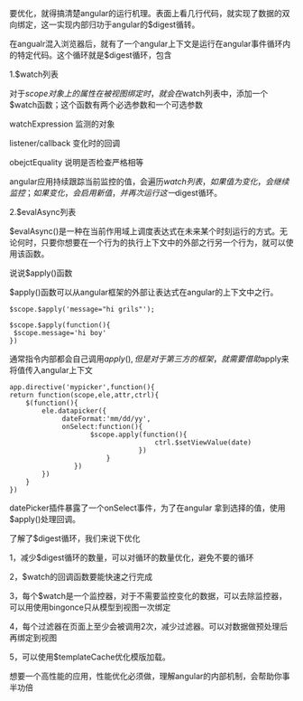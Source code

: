 要优化，就得搞清楚angular的运行机理。表面上看几行代码，就实现了数据的双向绑定，这一实现内部归功于angular的$digest循转。

在angualr混入浏览器后，就有了一个angular上下文是运行在angular事件循环内的特定代码。这个循环就是$digest循环，包含

1.$watch列表

对于$scope对象上的属性在被视图绑定时，就会在$watch列表中，添加一个$watch函数；这个函数有两个必选参数和一个可选参数

watchExpression 监测的对象

listener/callback 变化时的回调

obejctEquality 说明是否检查严格相等

angular应用持续跟踪当前监控的值，会遍历$watch列表，如果值为变化，会继续监控；如果变化，会启用新值，并再次运行这一$digest循环。

2.$evalAsync列表

$evalAsync()是一种在当前作用域上调度表达式在未来某个时刻运行的方式。无论何时，只要你想要在一个行为的执行上下文中的外部之行另一个行为，就可以使用该函数。


说说$apply()函数

$apply()函数可以从angular框架的外部让表达式在angular的上下文中之行。

    $scope.$apply('message="hi grils"');

    $scope.$apply(function(){
     $scope.message='hi boy'
    })

通常指令内部都会自己调用$apply(),但是对于第三方的框架，就需要借助$apply来将值传入angular上下文

    app.directive('mypicker',function(){
    return function(scope,ele,attr,ctrl){
        $(function(){
            ele.datapicker({
                 dateFormat:'mm/dd/yy',
                 onSelect:function(){
                        $scope.apply(function(){
                                        ctrl.$setViewValue(date)    
                                    })
                            }    
                    })
            })
        }
    })

datePicker插件暴露了一个onSelect事件，为了在angular 拿到选择的值，使用$apply()处理回调。

了解了$digest循环，我们来说下优化

1，减少$digest循环的数量，可以对循环的数量优化，避免不要的循环

2，$watch的回调函数要能快速之行完成

3，每个$watch是一个监控器，对于不需要监控变化的数据，可以去除监控器，可以用使用bingonce只从模型到视图一次绑定

4，每个过滤器在页面上至少会被调用2次，减少过滤器。可以对数据做预处理后再绑定到视图

5，可以使用$templateCache优化模版加载。

想要一个高性能的应用，性能优化必须做，理解angular的内部机制，会帮助你事半功倍